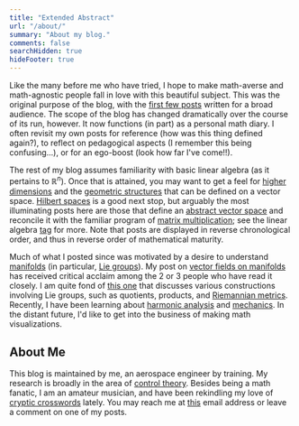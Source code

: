 ```yaml
---
title: "Extended Abstract"
url: "/about/"
summary: "About my blog."
comments: false
searchHidden: true
hideFooter: true
---
```


Like the many before me who have tried, I hope to make math-averse and math-agnostic people fall in love with this beautiful subject. This was the original purpose of the blog, with the [first few posts](/tags/general) written for a broad audience. The scope of the blog has changed dramatically over the course of its run, however. It now functions (in part) as a personal math diary. I often revisit my own posts for reference <span class=gray>(how was this thing defined again?)</span>, to reflect on pedagogical aspects <span class=gray>(I remember this being confusing...)</span>, or for an ego-boost <span class=gray>(look how far I've come!!)</span>.

The rest of my blog assumes familiarity with basic linear algebra (as it pertains to $\mathbb R^n$). Once that is attained, you may want to get a feel for [higher dimensions](/posts/balls) and the [geometric structures](/posts/norms_metrics) that can be defined on a vector space. [Hilbert spaces](/posts/hilbert-spaces) is a good next stop, but arguably the most illuminating posts here are those that define an [abstract vector space](/posts/vector) and reconcile it with the familiar program of [matrix multiplication](/posts/matrix); see the linear algebra [tag](/tags/) for more. Note that posts are displayed in reverse chronological order, and thus in reverse order of mathematical maturity.

Much of what I posted since was motivated by a desire to understand [manifolds](/tags/differential-geometry) (in particular, [Lie groups](/posts/lie-groups)).
My post on [vector fields on manifolds](/posts/vector-fields) has received critical acclaim among the 2 or 3 people who have read it closely. I am quite fond of [this one](/posts/lie-groups_construction) that discusses various constructions involving Lie groups, such as quotients, products, and [Riemannian metrics](/posts/lie-groups_riemannian). Recently, I have been learning about [harmonic analysis](/posts/harmonic-analysis) and [mechanics](/tags/mechanics). In the distant future, I'd like to get into the business of making math visualizations.

## About Me

This blog is maintained by me, an aerospace engineer by training. My research is broadly in the area of [control theory](https://en.wikipedia.org/wiki/Control_theory). Besides being a math fanatic, I am an amateur musician, and have been rekindling my love of [cryptic crosswords](https://en.wikipedia.org/wiki/Cryptic_crossword) lately.
You may reach me at [this](mailto:contact@shiraz-k.com) email address or leave a comment on one of my posts.